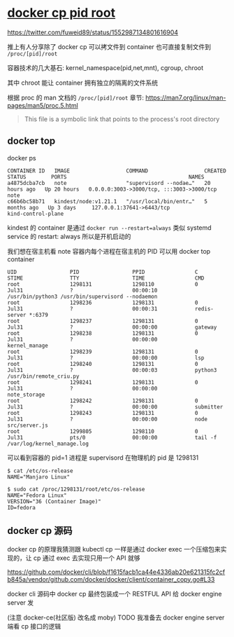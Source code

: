 # [docker cp pid root](/2022/07/proc_pid_root_docker_cp.md)

<https://twitter.com/fuweid89/status/1552987134801616904>

推上有人分享除了 docker cp 可以拷文件到 container 也可直接复制文件到 `/proc/[pid]/root`

容器技术的几大基石: kernel_namespace(pid,net,mnt), cgroup, chroot

其中 chroot 能让 container 拥有独立的隔离的文件系统

根据 proc 的 man 文档的 `/proc/[pid]/root` 章节: <https://man7.org/linux/man-pages/man5/proc.5.html>

> This file is a symbolic link that points to the process's root directory

## docker top

docker ps

```
CONTAINER ID   IMAGE                  COMMAND                  CREATED        STATUS        PORTS                                       NAMES
a4875dcba7cb   note                   "supervisord --nodae…"   20 hours ago   Up 20 hours   0.0.0.0:3003->3000/tcp, :::3003->3000/tcp   note
c66b6bc58b71   kindest/node:v1.21.1   "/usr/local/bin/entr…"   5 months ago   Up 3 days     127.0.0.1:37641->6443/tcp                   kind-control-plane
```

kindest 的 container 是通过 `docker run --restart=always` 类似 systemd service 的 restart: always 所以是开机启动的

我们想在宿主机看 note 容器内每个进程在宿主机的 PID 可以用 docker top container

```
UID                 PID                 PPID                C                   STIME               TTY                 TIME                CMD
root                1298131             1298110             0                   Jul31               ?                   00:00:10            /usr/bin/python3 /usr/bin/supervisord --nodaemon
root                1298236             1298131             0                   Jul31               ?                   00:00:31            redis-server *:6379
root                1298237             1298131             0                   Jul31               ?                   00:00:00            gateway
root                1298238             1298131             0                   Jul31               ?                   00:00:00            kernel_manage
root                1298239             1298131             0                   Jul31               ?                   00:00:00            lsp
root                1298240             1298131             0                   Jul31               ?                   00:00:03            python3 /usr/bin/remote_criu.py
root                1298241             1298131             0                   Jul31               ?                   00:00:00            note_storage
root                1298242             1298131             0                   Jul31               ?                   00:00:00            submitter
root                1298243             1298131             0                   Jul31               ?                   00:00:00            node src/server.js
root                1299805             1298110             0                   Jul31               pts/0               00:00:00            tail -f /var/log/kernel_manage.log
```

可以看到容器的 pid=1 进程是 supervisord 在物理机的 pid 是 1298131

```
$ cat /etc/os-release
NAME="Manjaro Linux"

$ sudo cat /proc/1298131/root/etc/os-release
NAME="Fedora Linux"
VERSION="36 (Container Image)"
ID=fedora
```

## docker cp 源码

docker cp 的原理我猜测跟 kubectl cp 一样是通过 docker exec 一个压缩包来实现的，让 cp 通过 exec 去实现只用一个 API 就够

<https://github.com/docker/cli/blob/f1615facb1ca44e4336ab20e621315fc2cfb845a/vendor/github.com/docker/docker/client/container_copy.go#L33>

docker cli 源码中 docker cp 最终包装成一个 RESTFUL API 给 docker engine server 发

(注意 docker-ce(社区版) 改名成 moby) TODO 我准备去 docker engine server 端看 cp 接口的逻辑
